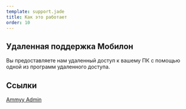 ```yaml
--- 
template: support.jade
title: Как это работает
order: 10
---
```


## Удаленная поддержка Мобилон

Вы предоставляете нам удаленный доступ к вашему ПК с помощью одной из программ удаленного доступа.


## Ссылки

[Ammyy Admin](http://www.ammyy.com/ru/)